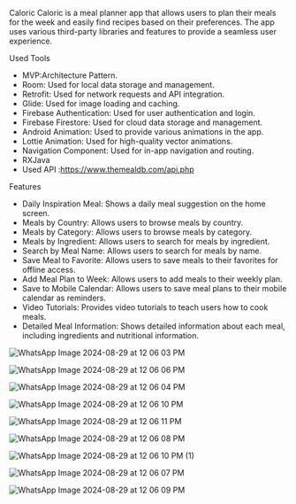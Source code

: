 Caloric 
Caloric is a meal planner app that allows users to plan their meals for the week and easily find recipes based on their preferences. The app uses various third-party libraries and features to provide a seamless user experience.

Used Tools
* MVP:Architecture Pattern.
* Room: Used for local data storage and management.
* Retrofit: Used for network requests and API integration.
* Glide: Used for image loading and caching.
* Firebase Authentication: Used for user authentication and login.
* Firebase Firestore: Used for cloud data storage and management.
* Android Animation: Used to provide various animations in the app.
* Lottie Animation: Used for high-quality vector animations.
* Navigation Component: Used for in-app navigation and routing.
* RXJava
* Used API :https://www.themealdb.com/api.php

Features
* Daily Inspiration Meal: Shows a daily meal suggestion on the home screen.
* Meals by Country: Allows users to browse meals by country.
* Meals by Category: Allows users to browse meals by category.
* Meals by Ingredient: Allows users to search for meals by ingredient.
* Search by Meal Name: Allows users to search for meals by name.
* Save Meal to Favorite: Allows users to save meals to their favorites for offline access.
* Add Meal Plan to Week: Allows users to add meals to their weekly plan.
* Save to Mobile Calendar: Allows users to save meal plans to their mobile calendar as reminders.
* Video Tutorials: Provides video tutorials to teach users how to cook meals.
* Detailed Meal Information: Shows detailed information about each meal, including ingredients and nutritional information.



![WhatsApp Image 2024-08-29 at 12 06 03 PM](https://github.com/user-attachments/assets/7a40ca88-3690-4bdd-9ad3-7a6e4248cc82)

![WhatsApp Image 2024-08-29 at 12 06 06 PM](https://github.com/user-attachments/assets/89b710d9-b476-4e93-a384-a4a7be77ca08)

![WhatsApp Image 2024-08-29 at 12 06 04 PM](https://github.com/user-attachments/assets/5fa61dd6-0b91-442a-b5a4-11a71399f624)

![WhatsApp Image 2024-08-29 at 12 06 10 PM](https://github.com/user-attachments/assets/d1134604-13af-4072-a51d-03fdcf4cf18d)

![WhatsApp Image 2024-08-29 at 12 06 11 PM](https://github.com/user-attachments/assets/b92c5d07-0b97-41e0-8570-5ce7c1d92ca1)


![WhatsApp Image 2024-08-29 at 12 06 08 PM](https://github.com/user-attachments/assets/05adc86a-affc-492f-818a-b1114dd31917)


![WhatsApp Image 2024-08-29 at 12 06 10 PM (1)](https://github.com/user-attachments/assets/2b6288eb-ed2b-494f-a0a6-35da6a8a1fc9)

          
![WhatsApp Image 2024-08-29 at 12 06 07 PM](https://github.com/user-attachments/assets/a2da8e6c-5983-4a74-8d05-2e526a0fbcd8)

        
![WhatsApp Image 2024-08-29 at 12 06 09 PM](https://github.com/user-attachments/assets/f6e783b3-0415-48de-82a7-b60f72b9ea13)


             
         

                                            

